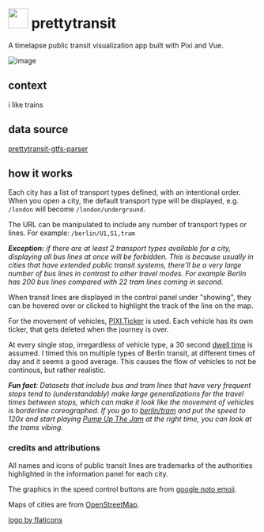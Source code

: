 # <img height="40px" src="https://prettytransit.com/icon.png"> prettytransit

A timelapse public transit visualization app built with Pixi and Vue.

![image](https://github.com/zorapeteri/prettytransit/assets/52820291/33a5ca6a-78c7-4aed-9c18-f78216fda795")

## context

i like trains

## data source

[prettytransit-gtfs-parser](https://github.com/zorapeteri/prettytransit-gtfs-parser)

## how it works

Each city has a list of transport types defined, with an intentional order. When you open a city, the default transport type will be displayed, e.g. `/london` will become `/london/underground`.

The URL can be manipulated to include any number of transport types or lines.
For example: `/berlin/U1,S1,tram`

_**Exception:** if there are at least 2 transport types available for a city, displaying all bus lines at once will be forbidden. This is because usually in cities that have extended public transit systems, there'll be a very large number of bus lines in contrast to other travel modes. For example Berlin has 200 bus lines compared with 22 tram lines coming in second._


When transit lines are displayed in the control panel under "showing", they can be hovered over or clicked to highlight the track of the line on the map.

For the movement of vehicles, [PIXI.Ticker](https://pixijs.download/dev/docs/PIXI.Ticker.html) is used. Each vehicle has its own ticker, that gets deleted when the journey is over.

At every single stop, irregardless of vehicle type, a 30 second [dwell time](<https://en.wikipedia.org/wiki/Dwell_time_(transportation)>) is assumed. I timed this on multiple types of Berlin transit, at different times of day and it seems a good average. This causes the flow of vehicles to not be continous, but rather realistic.

_**Fun fact**: Datasets that include bus and tram lines that have very frequent stops tend to (understandably) make large generalizations for the travel times between stops, which can make it look like the movement of vehicles is borderline coreographed. If you go to [berlin/tram](https://prettytransit.com/berlin/tram) and put the speed to 120x and start playing [Pump Up The Jam](https://open.spotify.com/track/21qnJAMtzC6S5SESuqQLEK?si=31bc47663e1e41b2) at the right time, you can look at the trams vibing._

### credits and attributions

All names and icons of public transit lines are trademarks of the authorities highlighted in the information panel for each city.

The graphics in the speed control buttons are from [google noto emoji](https://github.com/googlefonts/noto-emoji).

Maps of cities are from [OpenStreetMap](https://www.openstreetmap.org/).

<a href="https://www.flaticon.com/free-icons/train" title="logo by smashicons / flaticons">logo by flaticons</a>

